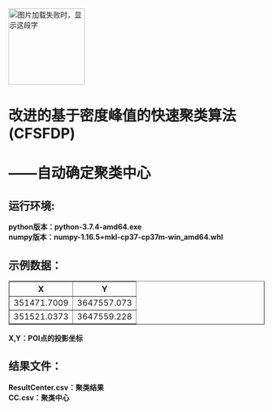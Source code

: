 <img src="https://i.loli.net/2020/11/10/dshybin4t9DepvY.png" width="150" height="150" alt="图片加载失败时，显示这段字"/>    
<h1>改进的基于密度峰值的快速聚类算法(CFSFDP)</h1>
<h1>——自动确定聚类中心</h1>
<h2>运行环境:</h2>
 <p1>
 <b>python版本：python-3.7.4-amd64.exe</b>
 <br> 
 <b>numpy版本：numpy-1.16.5+mkl-cp37-cp37m-win_amd64.whl</b>
 </p1>
<h2>示例数据：</h2>
<table border="1">
    <tr>
        <th>X</th>
        <th>Y</th>
    </tr>
    <tr>
        <td>351471.7009</td>
        <td>3647557.073</td>
    </tr>
    <tr>
        <td> 351521.0373</td>
        <td> 3647559.228</td>
    </tr>
</table>
<p1>
<b>X,Y：POI点的投影坐标</b>
</p1>
<h2>结果文件：</h2>
<p1>
<b>ResultCenter.csv：聚类结果</b><br><b>CC.csv：聚类中心</b>
</p1>
